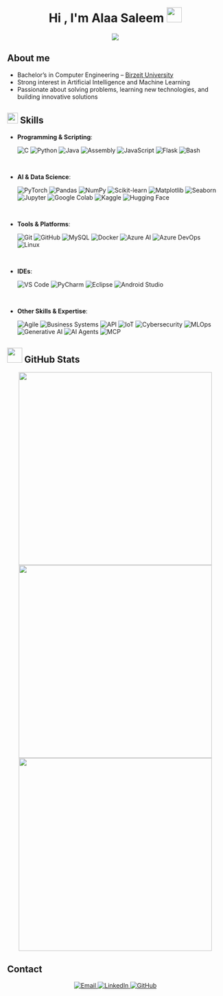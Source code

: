 <h1 align="center"><b>Hi , I'm Alaa Saleem </b><img src="https://media.giphy.com/media/hvRJCLFzcasrR4ia7z/giphy.gif" width="35"></h1>

<p align="center">
<a href="https://github.com/DenverCoder1/readme-typing-svg">
  <img src="https://readme-typing-svg.herokuapp.com?font=Time+New+Roman&color=cyan&size=25&center=true&vCenter=true&width=600&height=100&lines=Welcome+to+my+profile!;I'm+Alaa+Saleem,;Computer+Engineering+Graduate;Birzeit+University+Alumna;Exploring+the+world+of+technology^^">
</a>
</p>

## <b> About me </b>

- Bachelor’s in Computer Engineering – [Birzeit University](https://www.birzeit.edu/en)  
- Strong interest in Artificial Intelligence and Machine Learning  
- Passionate about solving problems, learning new technologies, and building innovative solutions  

## <img src="https://media.giphy.com/media/QssGEmpkyEOhBCb7e1/giphy.gif" width="25"><b> Skills</b>

<p align="center">

- **Programming & Scripting**:
    
    ![C](https://img.shields.io/badge/C-%232370ED.svg?style=for-the-badge&logo=c&logoColor=white)
    ![Python](https://img.shields.io/badge/Python-%2314354C.svg?style=for-the-badge&logo=python&logoColor=white)
    ![Java](https://img.shields.io/badge/Java-%23ED8B00.svg?style=for-the-badge&logo=java&logoColor=white)
    ![Assembly](https://img.shields.io/badge/Assembly-%230072C6.svg?style=for-the-badge&logoColor=white)
    ![JavaScript](https://img.shields.io/badge/JavaScript-%23F7DF1E.svg?style=for-the-badge&logo=javascript&logoColor=black)
    ![Flask](https://img.shields.io/badge/Flask-%23000.svg?style=for-the-badge&logo=flask&logoColor=white)
    ![Bash](https://img.shields.io/badge/Shell/Bash-%234EAA25.svg?style=for-the-badge&logo=gnu-bash&logoColor=white)

<br>   
    
- **AI & Data Science**:

    ![PyTorch](https://img.shields.io/badge/PyTorch-%23EE4C2C.svg?style=for-the-badge&logo=pytorch&logoColor=white)
    ![Pandas](https://img.shields.io/badge/Pandas-%23150458.svg?style=for-the-badge&logo=pandas&logoColor=white)
    ![NumPy](https://img.shields.io/badge/NumPy-%23013243.svg?style=for-the-badge&logo=numpy&logoColor=white)
    ![Scikit-learn](https://img.shields.io/badge/Scikit--learn-%23F7931E.svg?style=for-the-badge&logo=scikit-learn&logoColor=white)
    ![Matplotlib](https://img.shields.io/badge/Matplotlib-%23ffffff.svg?style=for-the-badge&logo=plotly&logoColor=black)
    ![Seaborn](https://img.shields.io/badge/Seaborn-%23336098.svg?style=for-the-badge&logoColor=white)
    ![Jupyter](https://img.shields.io/badge/Jupyter-%23F37626.svg?style=for-the-badge&logo=jupyter&logoColor=white)
    ![Google Colab](https://img.shields.io/badge/Google%20Colab-%23F9AB00.svg?style=for-the-badge&logo=googlecolab&logoColor=white)
    ![Kaggle](https://img.shields.io/badge/Kaggle-%230056D2.svg?style=for-the-badge&logo=kaggle&logoColor=white)
    ![Hugging Face](https://img.shields.io/badge/HuggingFace-%23FF6F00.svg?style=for-the-badge&logo=huggingface&logoColor=white)

<br>

- **Tools & Platforms**:

    ![Git](https://img.shields.io/badge/git-%23F05033.svg?style=for-the-badge&logo=git&logoColor=white)
    ![GitHub](https://img.shields.io/badge/github-%23121011.svg?style=for-the-badge&logo=github&logoColor=white)
    ![MySQL](https://img.shields.io/badge/MySQL-%234479A1.svg?style=for-the-badge&logo=mysql&logoColor=white)
    ![Docker](https://img.shields.io/badge/Docker-%232496ED.svg?style=for-the-badge&logo=docker&logoColor=white)
    ![Azure AI](https://img.shields.io/badge/Azure%20AI-%230078D4.svg?style=for-the-badge&logo=microsoftazure&logoColor=white)
    ![Azure DevOps](https://img.shields.io/badge/Azure%20DevOps-%230078D7.svg?style=for-the-badge&logo=azuredevops&logoColor=white)
    ![Linux](https://img.shields.io/badge/Linux-FCC624?style=for-the-badge&logo=linux&logoColor=black)

<br>

- **IDEs**:

    ![VS Code](https://img.shields.io/badge/VS%20Code-%23007ACC.svg?style=for-the-badge&logo=visualstudiocode&logoColor=white)
    ![PyCharm](https://img.shields.io/badge/PyCharm-%23000000.svg?style=for-the-badge&logo=pycharm&logoColor=white)
    ![Eclipse](https://img.shields.io/badge/Eclipse-%232C2255.svg?style=for-the-badge&logo=eclipse&logoColor=white)
    ![Android Studio](https://img.shields.io/badge/Android%20Studio-%233DDC84.svg?style=for-the-badge&logo=androidstudio&logoColor=white)

<br>

- **Other Skills & Expertise**:

    ![Agile](https://img.shields.io/badge/Agile%20Scrum/Kanban-%2300A8E1.svg?style=for-the-badge&logo=trello&logoColor=white)
    ![Business Systems](https://img.shields.io/badge/Business%20Driven%20Systems-%23FF6F00.svg?style=for-the-badge&logo=notion&logoColor=white)
    ![API](https://img.shields.io/badge/API%20Integration-%23007ACC.svg?style=for-the-badge&logo=fastapi&logoColor=white)
    ![IoT](https://img.shields.io/badge/IoT/IoHT-%23FF4B4B.svg?style=for-the-badge&logo=internetarchive&logoColor=white)
    ![Cybersecurity](https://img.shields.io/badge/Cybersecurity-%23000.svg?style=for-the-badge&logo=hackaday&logoColor=white)
    ![MLOps](https://img.shields.io/badge/MLOps%20&%20LLMOps-%234479A1.svg?style=for-the-badge&logo=mlflow&logoColor=white)
    ![Generative AI](https://img.shields.io/badge/Generative%20AI-%236f42c1.svg?style=for-the-badge&logo=openai&logoColor=white)
    ![AI Agents](https://img.shields.io/badge/AI%20Agents%20&%20RAG-%23FF1493.svg?style=for-the-badge&logo=opsgenie&logoColor=white)
    ![MCP](https://img.shields.io/badge/MCP%20&%20A2A-%23009688.svg?style=for-the-badge&logo=protocolsio&logoColor=white)

</p>

## <img src="https://media.giphy.com/media/iY8CRBdQXODJSCERIr/giphy.gif" width="35"><b> GitHub Stats </b>

<div align="center">

<a href="https://github.com/alaasaleem">
  <img src="https://github-readme-stats.vercel.app/api?username=alaasaleem&include_all_commits=true&count_private=true&show_icons=true&line_height=20&title_color=7A7ADB&icon_color=2234AE&text_color=D3D3D3&bg_color=0,000000,130F40" width="450"/>
</a>

<a href="https://github.com/alaasaleem">
  <img src="https://github-readme-streak-stats.herokuapp.com?user=alaasaleem&theme=tokyonight_duo&hide_border=true" width="450"/>
</a>

<a href="https://github.com/alaasaleem">
  <img src="https://github-readme-stats.vercel.app/api/top-langs?username=alaasaleem&show_icons=true&locale=en&layout=compact&title_color=7A7ADB&text_color=D3D3D3&bg_color=0,000000,130F40" width="450"/>
</a>

</div>

## <b> Contact </b>

<p align="center">
  <a href="mailto:alaa.saleem@outlook.com">
    <img src="https://img.shields.io/badge/Email-%23EA4335.svg?style=for-the-badge&logo=gmail&logoColor=white" alt="Email"/>
  </a>
  <a href="https://www.linkedin.com/in/alaasaleem">
    <img src="https://img.shields.io/badge/LinkedIn-%230077B5.svg?style=for-the-badge&logo=linkedin&logoColor=white" alt="LinkedIn"/>
  </a>
  <a href="https://github.com/alaasaleem">
    <img src="https://img.shields.io/badge/GitHub-%23121011.svg?style=for-the-badge&logo=github&logoColor=white" alt="GitHub"/>
  </a>
</p>

